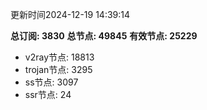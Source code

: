 更新时间2024-12-19 14:39:14

**总订阅: 3830**
**总节点: 49845**
**有效节点: 25229**
- v2ray节点: 18813
- trojan节点: 3295
- ss节点: 3097
- ssr节点: 24
